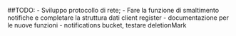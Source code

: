 ##TODO:
    - Sviluppo protocollo di rete;
    - Fare la funzione di smaltimento notifiche e completare la struttura dati client register
    - documentazione per le nuove funzioni
    - notifications bucket, testare deletionMark
